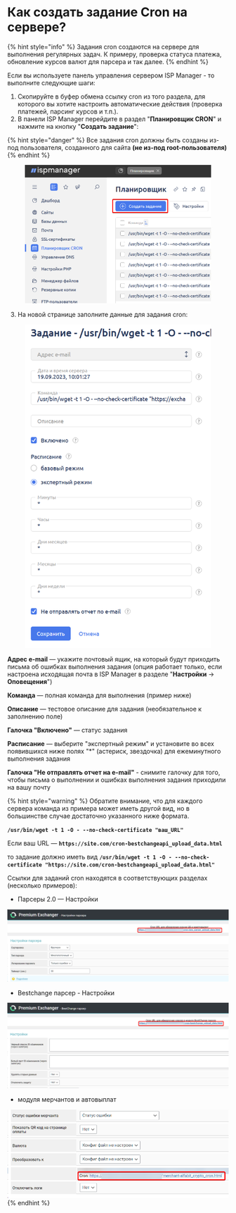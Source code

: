# Как создать задание Cron на сервере?

{% hint style="info" %}
Задания cron создаются на сервере для выполнения регулярных задач. К примеру, проверка статуса платежа, обновление курсов валют для парсера и так далее.
{% endhint %}

Если вы используете панель управления сервером ISP Manager - то выполните следующие шаги:

1. Скопируйте в буфер обмена ссылку cron из того раздела, для которого вы хотите настроить автоматические действия (проверка платежей, парсинг курсов и т.п.).
2. В панели ISP Manager перейдите в раздел "**Планировщик CRON**" и нажмите на кнопку "**Создать задание**":

{% hint style="danger" %}
Все задания cron должны быть созданы из-под пользователя, созданного для сайта **(не из-под root-пользователя)**
{% endhint %}

<figure><img src="../../.gitbook/assets/изображение (124).png" alt="" width="563"><figcaption></figcaption></figure>

3. На новой странице заполните данные для задания cron:

<figure><img src="../../.gitbook/assets/image (1373).png" alt="" width="473"><figcaption></figcaption></figure>

**Адрес e-mail** — укажите почтовый ящик, на который будут приходить письма об ошибках выполнения задания (опция работает только, если настроена исходящая почта в ISP Manager в разделе "**Настройки** -> **Оповещения**")

**Команда** — полная команда для выполнения (пример ниже)

**Описание** — тестовое описание для задания (необязательное к заполнению поле)

**Галочка "Включено"** — статус задания

**Расписание** — выберите "экспертный режим" и установите во всех появившихся ниже полях "\*" (астериск, звездочка) для ежеминутного выполнения задания

**Галочка "Не отправлять отчет на e-mail"** - снимите галочку для того, чтобы письма о выполнении и ошибках выполнения задания приходили на вашу почту

{% hint style="warning" %}
Обратите внимание, что для каждого сервера команда из примера может иметь другой вид, но в большинстве случае достаточно указанного ниже формата.

**`/usr/bin/wget -t 1 -O - --no-check-certificate "ваш_URL"`**

Если ваш URL — **`https://site.com/cron-bestchangeapi_upload_data.html`**

то задание должно иметь вид **`/usr/bin/wget -t 1 -O - --no-check-certificate "https://site.com/cron-bestchangeapi_upload_data.html"`**



Ссылки для заданий cron находятся в соответствующих разделах (несколько примеров):

* Парсеры 2.0 — Настройки

![](<../../.gitbook/assets/image (2003).png>)

* Bestchange парсер - Настройки

![](<../../.gitbook/assets/image (2004).png>)

* модуля мерчантов и автовыплат

![](<../../.gitbook/assets/image (2005).png>)
{% endhint %}
